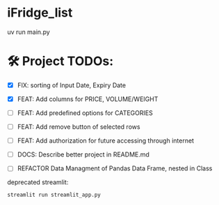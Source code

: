 # iFridge_list

uv run main.py

# 🛠 Project TODOs:
- [x] FIX: sorting of Input Date, Expiry Date
- [x] FEAT: Add columns for PRICE, VOLUME/WEIGHT
- [ ] FEAT: Add predefined options for CATEGORIES
- [ ] FEAT: Add remove button of selected rows
- [ ] FEAT: Add authorization for future accessing through internet
- [ ] DOCS: Describe better project in README.md
- [ ] REFACTOR Data Managment of Pandas Data Frame, nested in Class


deprecated streamlit:
```bash
streamlit run streamlit_app.py
```